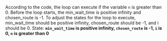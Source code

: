 According to the code, the loop can execute if the variable `n` is greater than 0. Before the loop starts, the min_wait_time is positive infinity and chosen_route is -1. To adjust the states for the loop to execute, min_wait_time should be positive infinity, chosen_route should be -1, and i should be 0.
State: **`min_wait_time` is positive infinity, `chosen_route` is -1, `i` is 0, `n` is greater than 0**